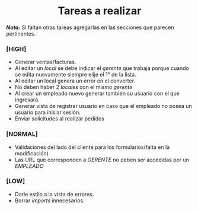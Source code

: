<div align="center">
  <h1>Tareas a realizar</h1>
</div>

___Nota:___ Si faltan otras tareas agregarlas en las secciones que parecen pertinentes.

### **[HIGH]**
+ Generar ventas/facturas.
+ Al editar un _local_ se debe indicar el _gerente_ que trabaja porque cuando se edita nuevamente siempre elije el 1° de la lista.
+ Al editar un local genera un error en el converter.
+ No deben haber 2 _locales_ con el mismo _gerente_
+ Al crear un empleado nuevo generar también su usuario con el que ingresará.
+ Generar vista de registrar usuario en caso que el empleado no posea un usuario para inisiar sesión.
+ Enviar solicitudes al realizar pedidos


### **[NORMAL]**
+ Validaciones del lado del cliente para los formularios(falta en la modificación)
+ Las URL que corresponden a _GERENTE_ no deben ser accedidas por un _EMPLEADO_


### **[LOW]**
+ Darle estilo a la vista de errores.
+ Borrar _imports_ innecesarios.
